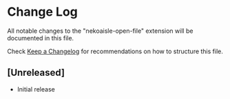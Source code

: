 # Change Log

All notable changes to the "nekoaisle-open-file" extension will be documented in this file.

Check [Keep a Changelog](http://keepachangelog.com/) for recommendations on how to structure this file.

## [Unreleased]

- Initial release